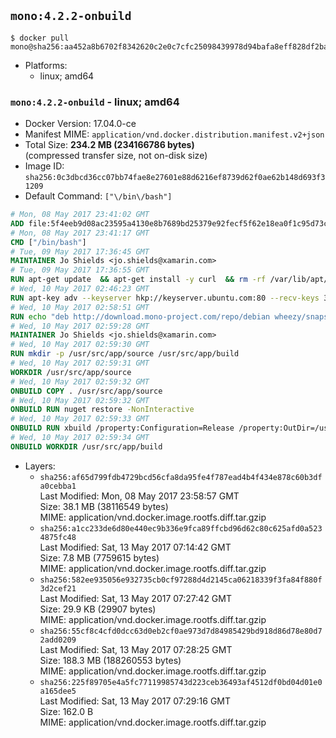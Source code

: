 ## `mono:4.2.2-onbuild`

```console
$ docker pull mono@sha256:aa452a8b6702f8342620c2e0c7cfc25098439978d94bafa8eff828df2ba376f4
```

-	Platforms:
	-	linux; amd64

### `mono:4.2.2-onbuild` - linux; amd64

-	Docker Version: 17.04.0-ce
-	Manifest MIME: `application/vnd.docker.distribution.manifest.v2+json`
-	Total Size: **234.2 MB (234166786 bytes)**  
	(compressed transfer size, not on-disk size)
-	Image ID: `sha256:0c3dbcd36cc07bb74fae8e27601e88d6216ef8739d62f0ae62b148d693f31209`
-	Default Command: `["\/bin\/bash"]`

```dockerfile
# Mon, 08 May 2017 23:41:02 GMT
ADD file:5f4eeb9d08ac23595a4130e8b7689bd25379e92fecf5f62e18ea0f1c95d73c33 in / 
# Mon, 08 May 2017 23:41:17 GMT
CMD ["/bin/bash"]
# Tue, 09 May 2017 17:36:45 GMT
MAINTAINER Jo Shields <jo.shields@xamarin.com>
# Tue, 09 May 2017 17:36:55 GMT
RUN apt-get update 	&& apt-get install -y curl 	&& rm -rf /var/lib/apt/lists/*
# Wed, 10 May 2017 02:46:23 GMT
RUN apt-key adv --keyserver hkp://keyserver.ubuntu.com:80 --recv-keys 3FA7E0328081BFF6A14DA29AA6A19B38D3D831EF
# Wed, 10 May 2017 02:58:51 GMT
RUN echo "deb http://download.mono-project.com/repo/debian wheezy/snapshots/4.2.2.30 main" > /etc/apt/sources.list.d/mono-xamarin.list 	&& apt-get update 	&& apt-get install -y mono-devel ca-certificates-mono fsharp mono-vbnc nuget 	&& rm -rf /var/lib/apt/lists/*
# Wed, 10 May 2017 02:59:28 GMT
MAINTAINER Jo Shields <jo.shields@xamarin.com>
# Wed, 10 May 2017 02:59:30 GMT
RUN mkdir -p /usr/src/app/source /usr/src/app/build
# Wed, 10 May 2017 02:59:31 GMT
WORKDIR /usr/src/app/source
# Wed, 10 May 2017 02:59:32 GMT
ONBUILD COPY . /usr/src/app/source
# Wed, 10 May 2017 02:59:32 GMT
ONBUILD RUN nuget restore -NonInteractive
# Wed, 10 May 2017 02:59:33 GMT
ONBUILD RUN xbuild /property:Configuration=Release /property:OutDir=/usr/src/app/build/
# Wed, 10 May 2017 02:59:34 GMT
ONBUILD WORKDIR /usr/src/app/build
```

-	Layers:
	-	`sha256:af65d799fdb4729bcd56cfa8da95fe4f787ead4b4f434e878c60b3dfa0cebba1`  
		Last Modified: Mon, 08 May 2017 23:58:57 GMT  
		Size: 38.1 MB (38116549 bytes)  
		MIME: application/vnd.docker.image.rootfs.diff.tar.gzip
	-	`sha256:a1cc233de6d80e440ec9b336e9fca89ffcbd96d62c80c625afd0a5234875fc48`  
		Last Modified: Sat, 13 May 2017 07:14:42 GMT  
		Size: 7.8 MB (7759615 bytes)  
		MIME: application/vnd.docker.image.rootfs.diff.tar.gzip
	-	`sha256:582ee935056e932735cb0cf97288d4d2145ca06218339f3fa84f880f3d2cef21`  
		Last Modified: Sat, 13 May 2017 07:27:42 GMT  
		Size: 29.9 KB (29907 bytes)  
		MIME: application/vnd.docker.image.rootfs.diff.tar.gzip
	-	`sha256:55cf8c4cfd0dcc63d0eb2cf0ae973d7d84985429bd918d86d78e80d72add0209`  
		Last Modified: Sat, 13 May 2017 07:28:25 GMT  
		Size: 188.3 MB (188260553 bytes)  
		MIME: application/vnd.docker.image.rootfs.diff.tar.gzip
	-	`sha256:225f89705e4a5fc77119985743d223ceb36493af4512df0bd04d01e0a165dee5`  
		Last Modified: Sat, 13 May 2017 07:29:16 GMT  
		Size: 162.0 B  
		MIME: application/vnd.docker.image.rootfs.diff.tar.gzip
